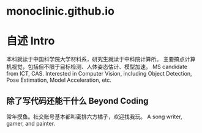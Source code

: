 # monoclinic.github.io

# 自述 Intro
本科就读于中国科学院大学材料系，研究生就读于中科院计算所。
主要搞点计算机视觉，包括但不限于目标检测、人体姿态估计、模型加速。
MS candidate from ICT, CAS.
Interested in Computer Vision, including Object Detection, Pose Estimation, Model Acceleration, etc.

## 除了写代码还能干什么 Beyond Coding
常年摸鱼。社交账号基本都叫密排六方橘子，欢迎找我玩。
A song writer, gamer, and painter.
